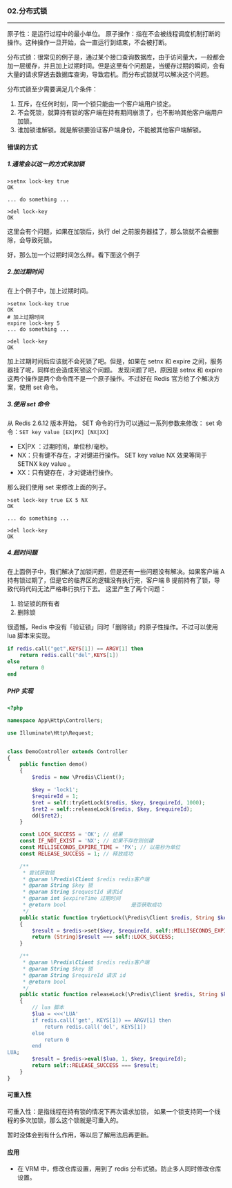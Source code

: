 ### 02.分布式锁
---

原子性：是运行过程中的最小单位。
原子操作：指在不会被线程调度机制打断的操作。这种操作一旦开始，会一直运行到结束，不会被打断。

分布式锁：很常见的例子是，通过某个接口查询数据库，由于访问量大，一般都会加一层缓存，并且加上过期时间。但是这里有个问题是，当缓存过期的瞬间，会有大量的请求穿透去数据库查询，导致宕机。而分布式锁就可以解决这个问题。

分布式锁至少需要满足几个条件：
1. 互斥，在任何时刻，同一个锁只能由一个客户端用户锁定。
2. 不会死锁，就算持有锁的客户端在持有期间崩溃了，也不影响其他客户端用户加锁。
3. 谁加锁谁解锁。就是解锁要验证客户端身份，不能被其他客户端解锁。


#### 错误的方式
##### 1.通常会以这一的方式来加锁

```
>setnx lock-key true
OK

... do something ...

>del lock-key
OK
```
这里会有个问题，如果在加锁后，执行 del 之前服务器挂了，那么锁就不会被删除，会导致死锁。

好，那么加一个过期时间怎么样。看下面这个例子

##### 2.加过期时间
在上个例子中，加上过期时间。
```
>setnx lock-key true
OK
# 加上过期时间
expire lock-key 5 
... do something ...

>del lock-key
OK
```
加上过期时间后应该就不会死锁了吧。但是，如果在 setnx 和 expire 之间，服务器挂了呢，同样也会造成死锁这个问题。
发现问题了吧，原因是 setnx 和 expire 这两个操作是两个命令而不是一个原子操作。不过好在 Redis 官方给了个解决方案，使用 set 命令。

##### 3.使用 set 命令
从 Redis 2.6.12 版本开始， SET 命令的行为可以通过一系列参数来修改：
set 命令：`SET key value [EX|PX] [NX|XX]`
* EX|PX ：过期时间，单位秒/毫秒。
* NX：只有键不存在，才对键进行操作。 SET key value NX 效果等同于 SETNX key value 。
* XX：只有键存在，才对键进行操作。

那么我们使用 set 来修改上面的列子。
```
>set lock-key true EX 5 NX
OK

... do something ...

>del lock-key
OK
```

##### 4.超时问题
在上面例子中，我们解决了加锁问题，但是还有一些问题没有解决。如果客户端 A 持有锁过期了，但是它的临界区的逻辑没有执行完，客户端 B 提前持有了锁，导致代码代码无法严格串行执行下去。
这里产生了两个问题：
1. 验证锁的所有者
2. 删除锁

很遗憾，Redis 中没有「验证锁」同时「删除锁」的原子性操作。不过可以使用 lua 脚本来实现。
```lua
if redis.call("get",KEYS[1]) == ARGV[1] then
    return redis.call("del",KEYS[1])
else
    return 0
end
```


##### PHP 实现
```PHP
<?php

namespace App\Http\Controllers;

use Illuminate\Http\Request;


class DemoController extends Controller
{
    public function demo()
    {
        $redis = new \Predis\Client();

        $key = 'lock1';
        $requireId = 1;
        $ret = self::tryGetLock($redis, $key, $requireId, 1000);
        $ret2 = self::releaseLock($redis, $key, $requireId);
        dd($ret2);
    }

    const LOCK_SUCCESS = 'OK'; // 结果
    const IF_NOT_EXIST = 'NX'; // 如果不存在则创建
    const MILLISECONDS_EXPIRE_TIME = 'PX'; // 以毫秒为单位
    const RELEASE_SUCCESS = 1; // 释放成功

    /**
     * 尝试获取锁
     * @param \Predis\Client $redis redis客户端
     * @param String $key 锁
     * @param String $requestId 请求id
     * @param int $expireTime 过期时间
     * @return bool                     是否获取成功
     */
    public static function tryGetLock(\Predis\Client $redis, String $key, String $requireId, int $expireTime)
    {
        $result = $redis->set($key, $requireId, self::MILLISECONDS_EXPIRE_TIME, $expireTime, self::IF_NOT_EXIST);
        return (String)$result === self::LOCK_SUCCESS;
    }

    /**
     * @param \Predis\Client $redis redis客户端
     * @param String $key 锁
     * @param String $requireId 请求 id
     * @return bool
     */
    public static function releaseLock(\Predis\Client $redis, String $key, String $requireId)
    {
        // lua 脚本
        $lua = <<<'LUA'
        if redis.call('get', KEYS[1]) == ARGV[1] then 
            return redis.call('del', KEYS[1]) 
        else 
            return 0 
        end
LUA;
        $result = $redis->eval($lua, 1, $key, $requireId);
        return self::RELEASE_SUCCESS === $result;
    }
}

```


#### 可重入性
可重入性：是指线程在持有锁的情况下再次请求加锁， 如果一个锁支持同一个线程的多次加锁，那么这个锁就是可重入的。

暂时没体会到有什么作用，等以后了解用法后再更新。




#### 应用
* 在 VRM 中，修改仓库设置，用到了 redis 分布式锁。防止多人同时修改仓库设置。